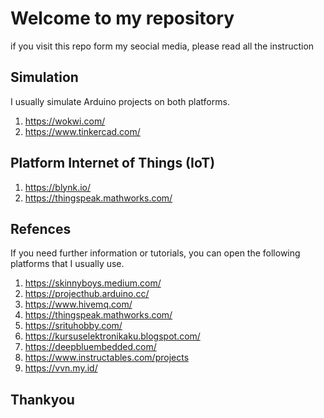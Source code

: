 # Welcome to my repository

if you visit this repo form my seocial media, please read all the instruction

## Simulation 
I usually simulate Arduino projects on both platforms.
1. https://wokwi.com/
2. https://www.tinkercad.com/

## Platform Internet of Things (IoT)
1. https://blynk.io/
2. https://thingspeak.mathworks.com/

## Refences
If you need further information or tutorials, you can open the following platforms that I usually use.
1. https://skinnyboys.medium.com/
2. https://projecthub.arduino.cc/
3. https://www.hivemq.com/
4. https://thingspeak.mathworks.com/
5. https://srituhobby.com/
6. https://kursuselektronikaku.blogspot.com/
7. https://deepbluembedded.com/
8. https://www.instructables.com/projects
9. https://vvn.my.id/

## Thankyou
